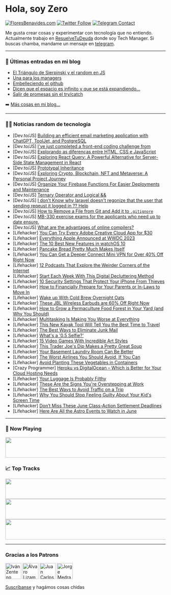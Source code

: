 # Hola, soy Zero

[![FloresBenavides.com](https://img.shields.io/website?down_message=oops&label=MiBlog&style=for-the-badge&up_message=online&url=https%3A%2F%2Ffloresbenavides.com)](https://floresbenavides.com) [![Twitter Follow](https://img.shields.io/twitter/follow/ZeroDragon?color=%231DA1F2&label=Follow&logo=twitter&logoColor=ffffff&style=for-the-badge)](https://twitter.com/zerodragon) [![Telegram Contact](https://img.shields.io/badge/escr%C3%ADbeme-ZeroDragon-%2326A5E4?style=for-the-badge&logo=telegram)](https://t.me/zerodragon)

Me gusta crear cosas y experimentar con tecnología que no entiendo.
Actualmente trabajo en [ResuelveTuDeuda](http://github.com/resuelve) donde soy Tech Manager.
Si buscas chamba, mandame un mensaje en [telegram](https://t.me/zerodragon).

---

### 📕 Últimas entradas en mi blog
<!-- BLOG-POST-LIST:START -->
- [El Triángulo de Sierpinski y el random en JS](https://floresbenavides.com/el-triangulo-de-sierpinski-y-el-random-en-js/)
- [Una para los managers](https://floresbenavides.com/una-para-los-managers/)
- [Embelleciendo el github](https://floresbenavides.com/embelleciendo-el-github/)
- [Dicen que el espacio es infinito y que se está expandiendo…](https://floresbenavides.com/dicen-que-el-espacio-es-infinito-y-que-se-esta-expandiendo/)
- [Salir de promesas sin el try/catch](https://floresbenavides.com/salir-de-promesas-sin-el-try-catch/)
<!-- BLOG-POST-LIST:END -->

➡️ [Más cosas en mi blog...](https://floresbenavides.com)

---

### 👨‍💻 Noticias random de tecnología
<!-- TECH-POSTS:START -->
- [Dev.to/JS] [Building an efficient email marketing application with ChatGPT, ToolJet, and PostgreSQL](https://dev.to/tooljet/building-an-efficient-email-marketing-application-with-chatgpt-tooljet-and-postgresql-25g8)
- [Dev.to/JS] [I&#39;ve just completed a front-end coding challenge from](https://dev.to/githukelvin/ive-just-completed-a-front-end-coding-challenge-from-1bdi)
- [Dev.to/JS] [Explorando as diferenças entre HTML, CSS e JavaScript](https://dev.to/loresgarcia/explorando-as-diferencas-entre-html-css-e-javascript-4k60)
- [Dev.to/JS] [Exploring React Query: A Powerful Alternative for Server-Side State Management in React](https://dev.to/wolfflucas/exploring-react-query-a-powerful-alternative-for-server-side-state-management-in-react-26hl)
- [Dev.to/JS] [Prototypal Inheritance](https://dev.to/kirtymeena/prototypal-inheritance-15a6)
- [Dev.to/JS] [Exploring Crypto, Blockchain, NFT and Metaverse: A Personal Project Journey](https://dev.to/rafaellevissa/exploring-crypto-blockchain-nft-and-metaverse-a-personal-project-journey-4cl2)
- [Dev.to/JS] [Organize Your Firebase Functions For Easier Deployments and Maintenance](https://dev.to/this-is-learning/organize-your-firebase-functions-for-easier-deployments-and-maintenance-127l)
- [Dev.to/JS] [Ternary Operator and Logical &amp;&amp;](https://dev.to/tusharshahi/ternary-operator-and-logical--48j1)
- [Dev.to/JS] [I don&#39;t Know why laravel doesn&#39;t regonize that the user that sending reqeust it logged in ?? Help](https://dev.to/ayoubelsvg/i-dont-know-why-laravel-doesnt-regonize-that-the-user-that-sending-reqeust-it-logged-in-help-45jd)
- [Dev.to/JS] [How to Remove a File from Git and Add it to `.gitignore`](https://dev.to/hashcode01/how-to-remove-a-file-from-git-and-add-it-to-gitignore-5c0m)
- [Dev.to/JS] [MB-330 exercise exams for the applicants who need up to date ensure.](https://dev.to/realitexams/mb-330-exercise-exams-for-the-applicants-who-need-up-to-date-ensure-5dp3)
- [Dev.to/JS] [What are the advantages of online compilers?](https://dev.to/akshays81992169/what-are-the-advantages-of-online-compilers-49eo)
- [Lifehacker] [You Can Try Every Adobe Creative Cloud App for $30](https://lifehacker.com/you-can-try-every-adobe-creative-cloud-app-for-30-1850489802)
- [Lifehacker] [Everything Apple Announced at WWDC 2023](https://lifehacker.com/everything-apple-announced-at-wwdc-2023-1850506825)
- [Lifehacker] [The 10 Best New Features in watchOS 10](https://lifehacker.com/the-10-best-new-features-in-watchos-10-1850507797)
- [Lifehacker] [Pancake Bread Pretty Much Makes Itself](https://lifehacker.com/pancake-bread-pretty-much-makes-itself-1850507100)
- [Lifehacker] [You Can Get a Deeper Connect Mini VPN for Over 40% Off Right Now](https://lifehacker.com/you-can-get-a-deeper-connect-mini-vpn-for-over-40-off-1850489824)
- [Lifehacker] [12 Podcasts That Explore the Weirder Corners of the Internet](https://lifehacker.com/12-podcasts-that-explore-the-weirder-corners-of-the-int-1850503607)
- [Lifehacker] [Start Each Week With This Digital Decluttering Method](https://lifehacker.com/start-each-week-with-this-digital-decluttering-method-1850507159)
- [Lifehacker] [10 Security Settings That Protect Your iPhone From Thieves](https://lifehacker.com/10-security-settings-you-should-use-to-protect-your-iph-1850506736)
- [Lifehacker] [How to Financially Prepare for Your Parents or In-Laws to Move In](https://lifehacker.com/how-to-financially-prepare-for-your-parents-or-in-laws-1850506455)
- [Lifehacker] [Wake up With Cold Brew Overnight Oats](https://lifehacker.com/wake-up-with-cold-brew-overnight-oats-1850506140)
- [Lifehacker] [These JBL Wireless Earbuds are 60% Off Right Now](https://lifehacker.com/these-jbl-wireless-earbuds-are-60-off-right-now-1850493650)
- [Lifehacker] [How to Grow a Permaculture Food Forest in Your Yard &lpar;and Why You Should&rpar;](https://lifehacker.com/how-to-grow-a-permaculture-food-forest-in-your-yard-an-1850505292)
- [Lifehacker] [Multitasking Is Making You Worse at Everything](https://lifehacker.com/multitasking-is-making-you-worse-at-everything-1850505967)
- [Lifehacker] [This New Kayak Tool Will Tell You the Best Time to Travel](https://lifehacker.com/this-new-kayak-tool-will-tell-you-the-best-time-to-trav-1850502050)
- [Lifehacker] [The Best Ways to Eliminate Junk Mail](https://lifehacker.com/the-best-ways-to-eliminate-junk-mail-1850503997)
- [Lifehacker] [What&#39;s a &#39;0.5 Selfie?&#39;](https://lifehacker.com/whats-a-0-5-selfie-1850501012)
- [Lifehacker] [15 Video Games With Incredible Art Styles](https://lifehacker.com/15-video-games-with-incredible-art-styles-1850501132)
- [Lifehacker] [This Trader Joe&#39;s Dip Makes a Pretty Great Soup](https://lifehacker.com/this-trader-joes-dip-makes-a-pretty-great-soup-1850501276)
- [Lifehacker] [Your Basement Laundry Room Can Be Better](https://lifehacker.com/your-basement-laundry-room-can-be-better-1850501517)
- [Lifehacker] [The Worst Airlines You Should Avoid, If You Can](https://lifehacker.com/the-worst-airlines-you-should-avoid-if-you-can-1850501522)
- [Lifehacker] [Avoid Planting These Vegetables in Containers](https://lifehacker.com/avoid-planting-these-vegetables-in-containers-1850501535)
- [Crazy Programmer] [Heroku vs DigitalOcean – Which is Better for Your Cloud Hosting Needs](https://www.thecrazyprogrammer.com/2023/06/heroku-vs-digitalocean.html)
- [Lifehacker] [Your Luggage Is Probably Filthy](https://lifehacker.com/your-luggage-is-probably-filthy-1850501679)
- [Lifehacker] [These Are the Signs You&#39;re Overstepping at Work](https://lifehacker.com/these-are-the-signs-youre-overstepping-at-work-1850501701)
- [Lifehacker] [The Best Ways to Avoid Traffic on a Trip](https://lifehacker.com/the-best-ways-to-avoid-traffic-on-a-trip-1850501765)
- [Lifehacker] [Why You Should Stop Feeling Guilty About Your Kid&#39;s Screen Time](https://lifehacker.com/why-you-should-stop-feeling-guilty-about-your-kids-scre-1850500959)
- [Lifehacker] [Don’t Miss These June Class-Action Settlement Deadlines](https://lifehacker.com/don-t-miss-these-june-class-action-settlement-deadlines-1850501393)
- [Lifehacker] [Here Are All the Astro Events to Watch in June](https://lifehacker.com/here-are-all-the-astro-events-to-watch-in-june-1850500214)<!-- TECH-POSTS:END -->

---

### 🎵 Now Playing
<a href="https://spotify-now-playing-dun.vercel.app/now-playing?open"><img src="https://spotify-now-playing-dun.vercel.app/now-playing" width="540" height="64"></a>

### 📈 Top Tracks
<a href="https://spotify-now-playing-dun.vercel.app/top-tracks?i=1&open"><img src="https://spotify-now-playing-dun.vercel.app/top-tracks?i=1" width="540" height="64"></a>
<a href="https://spotify-now-playing-dun.vercel.app/top-tracks?i=2&open"><img src="https://spotify-now-playing-dun.vercel.app/top-tracks?i=2" width="540" height="64"></a>
<a href="https://spotify-now-playing-dun.vercel.app/top-tracks?i=3&open"><img src="https://spotify-now-playing-dun.vercel.app/top-tracks?i=3" width="540" height="64"></a>

---

### Gracias a los Patrons
[<img src="https://avatars.githubusercontent.com/u/243380?v=4" alt="Iván Zenteno" width="50px">](https://github.com/k001) [<img src="https://avatars.githubusercontent.com/u/19955639?v=4" alt="Álvaro Lizama" width="50px">](https://github.com/alvarolizama) [<img src="https://avatars.githubusercontent.com/u/2718753?v=4" alt="Juan Carlos Ruiz" width="50px">](https://github.com/JuanCrg90) [<img src="https://avatars.githubusercontent.com/u/37025?v=4" alt="Jorge Medrano" width="50px">](https://github.com/h1pp1e) 

[Suscríbanse](https://www.patreon.com/zerodragon) y hagámos cosas chidas
